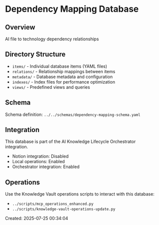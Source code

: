 # Dependency Mapping Database

## Overview
AI file to technology dependency relationships

## Directory Structure
- `items/` - Individual database items (YAML files)
- `relations/` - Relationship mappings between items
- `metadata/` - Database metadata and configuration
- `indexes/` - Index files for performance optimization
- `views/` - Predefined views and queries

## Schema
Schema definition: `../../schemas/dependency-mapping-schema.yaml`

## Integration
This database is part of the AI Knowledge Lifecycle Orchestrator integration.
- Notion integration: Disabled
- Local operations: Enabled
- Orchestrator integration: Enabled

## Operations
Use the Knowledge Vault operations scripts to interact with this database:
- `../scripts/mcp_operations_enhanced.py`
- `../scripts/knowledge-vault-operations-update.py`

Created: 2025-07-25 00:34:04
